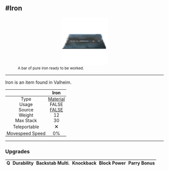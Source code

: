 <meta property="og:title" content="Iron - MoreValheim" /><meta property="og:type" content="website" /><meta property="og:image" content="/assets/iron.png" /><meta property="og:description" content="Iron is an item found in Valheim." /><meta name="theme-color" content="#546D78"><meta name="twitter:card" content="summary_large_image">
#Iron
-------------
<style>img {width:20px;}.tb {width:150px;display: block;margin-left: auto;margin-right: auto;}</style>

<style>.md-typeset table:not([class]) th:not([align]) {min-width:unset!important;}</style>
<style>td{padding:0em 0.3em!important;text-align:center!important;border-left:.05rem solid var(--md-default-fg-color--lightest)}</style>

<style>th{padding:0.1em 0.3em!important;text-align:center!important;font-weight:bold}</style>

<style>pre{text-align:right!important}</style>
<style>table tr td:first-child {border-left: 0;};</style>

<figure><img src="/assets/iron.png" class="tb" /><figcaption><small>A bar of pure iron ready to be worked.</small></figcaption></figure>

-------------

Iron is an item found in Valheim.

|        | Iron              |
| ----------- | ------------------------------------ |
| Type | [Material](../../types/material)
| Usage | FALSE<br>
| Source | [FALSE](../../items/false)
| Weight | 12 |
| Max Stack | 30 |
| Teleportable | 🗙
| Movespeed Speed | 0%


-------------

### Upgrades
| Q | Durability | Backstab Multi. | Knockback | Block Power | Parry Bonus
| - | - | - | - | - | - 
